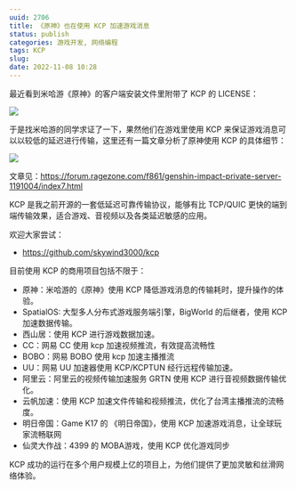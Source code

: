 ```yaml
---
uuid: 2706
title: 《原神》也在使用 KCP 加速游戏消息
status: publish
categories: 游戏开发, 网络编程
tags: KCP
slug: 
date: 2022-11-08 10:28
---
```


最近看到米哈游《原神》的客户端安装文件里附带了 KCP 的 LICENSE：

![](https://skywind3000.github.io/images/blog/2022/genshin.jpg)

于是找米哈游的同学求证了一下，果然他们在游戏里使用 KCP 来保证游戏消息可以以较低的延迟进行传输，这里还有一篇文章分析了原神使用 KCP 的具体细节：

![](https://skywind3000.github.io/images/blog/2022/genshi2.png)

文章见：https://forum.ragezone.com/f861/genshin-impact-private-server-1191004/index7.html

KCP 是我之前开源的一套低延迟可靠传输协议，能够有比 TCP/QUIC 更快的端到端传输效果，适合游戏、音视频以及各类延迟敏感的应用。

欢迎大家尝试：

- https://github.com/skywind3000/kcp

目前使用 KCP 的商用项目包括不限于：

- 原神：米哈游的《原神》使用 KCP 降低游戏消息的传输耗时，提升操作的体验。
- SpatialOS: 大型多人分布式游戏服务端引擎，BigWorld 的后继者，使用 KCP 加速数据传输。
- 西山居：使用 KCP 进行游戏数据加速。
- CC：网易 CC 使用 kcp 加速视频推流，有效提高流畅性
- BOBO：网易 BOBO 使用 kcp 加速主播推流
- UU：网易 UU 加速器使用 KCP/KCPTUN 经行远程传输加速。
- 阿里云：阿里云的视频传输加速服务 GRTN 使用 KCP 进行音视频数据传输优化。
- 云帆加速：使用 KCP 加速文件传输和视频推流，优化了台湾主播推流的流畅度。
- 明日帝国：Game K17 的 《明日帝国》，使用 KCP 加速游戏消息，让全球玩家流畅联网
- 仙灵大作战：4399 的 MOBA游戏，使用 KCP 优化游戏同步

KCP 成功的运行在多个用户规模上亿的项目上，为他们提供了更加灵敏和丝滑网络体验。


